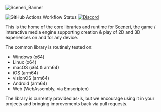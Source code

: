 ![Sceneri_Banner](https://github.com/user-attachments/assets/2f9cc95e-b40d-4c29-86e0-7b9b3cdff32a)

![GitHub Actions Workflow Status](https://img.shields.io/github/actions/workflow/status/nginetechnologies/sceneri-common/.github%2Fworkflows%2Fworkflow.yml)
[![Discord](https://img.shields.io/discord/842853727606013963?style=plastic&logo=discord&logoColor=white&label=Discord&link=https%3A%2F%2Fdiscord.gg%2Fsceneriapp)](https://discord.gg/sceneriapp)

This is the home of the core libraries and runtime for [Sceneri](http://sceneri.com), the game / interactive media engine supporting creation & play of 2D and 3D experiences on and for any device.

The common library is routinely tested on:
- Windows (x64)
- Linux (x64)
- macOS (x64 & arm64)
- iOS (arm64)
- visionOS (arm64)
- Android (arm64)
- Web (WebAssembly, via Emscripten)

The library is currently provided as-is, but we encourage using it in your projects and bringing improvements back via pull requests.
